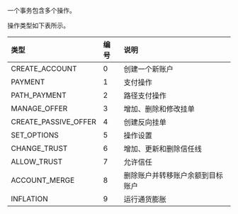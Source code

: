 一个事务包含多个操作。

操作类型如下表所示。

| **类型** | **编号** | **说明** |
| :--- | :--- | :--- |
| CREATE\_ACCOUNT | 0 | 创建一个新账户 |
| PAYMENT | 1 | 支付操作 |
| PATH\_PAYMENT | 2 | 路径支付操作 |
| MANAGE\_OFFER | 3 | 增加、删除和修改挂单 |
| CREATE\_PASSIVE\_OFFER | 4 | 创建反向挂单 |
| SET\_OPTIONS | 5 | 操作设置 |
| CHANGE\_TRUST | 6 | 增加、更新和删除信任线 |
| ALLOW\_TRUST | 7 | 允许信任 |
| ACCOUNT\_MERGE | 8 | 删除账户并转移账户余额到目标账户 |
| INFLATION | 9 | 运行通货膨胀 |



